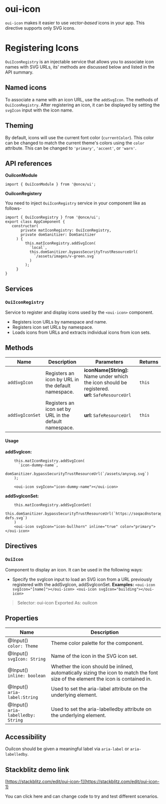 # oui-icon
`oui-icon`  makes it easier to use  _vector-based_  icons in your app. This directive supports only SVG icons.

# Registering Icons
`OuiIconRegistry`  is an injectable service that allows you to associate icon names with SVG URLs, its' methods are discussed below and listed in the API summary.

## Named icons
To associate a name with an icon URL, use the `addSvgIcon`. The methods of `OuiIconRegistry`. After registering an icon, it can be displayed by setting the `svgIcon` input with the icon name. 

## Theming
By default, icons will use the current font color (`currentColor`). This color can be changed to match the current theme's colors using the `color` attribute. This can be changed to  `'primary'`,  `'accent'`, or  `'warn'`.

## API references
**OuiIconModule**

`import { OuiIconModule } from '@once/ui';`

**OuiIconRegistery**

You need to inject `OuiIconRegistry` service in your component like as follows-
 
 ```
 import { OuiIconRegistry } from '@once/ui';
 export class AppComponent {
    constructor(
        private matIconRegistry: OuiIconRegistry,
        private domSanitizer: DomSanitizer
      ) {
          this.matIconRegistry.addSvgIcon(
            `local`,
            this.domSanitizer.bypassSecurityTrustResourceUrl(
              `/assets/images/v-green.svg`
            )
          );
      }
 }
 ```
 

## Services
### `OuiIconRegistry`
Service to register and display icons used by the  `<oui-icon>`  component.

-   Registers icon URLs by namespace and name.
-   Registers icon set URLs by namespace.
-   Loads icons from URLs and extracts individual icons from icon sets.

## Methods
| Name | Description | Parameters | Returns |
| --- | --- | --- | --- |
| `addSvgIcon` | Registers an icon by URL in the default namespace. | **iconName[String]:** Name under which the icon should be registered. <br/>**url:** `SafeResourceUrl` | `this` |
| `addSvgIconSet` | Registers an icon set by URL in the default namespace. |**url:** `SafeResourceUrl`|`this`|


#### Usage
**addSvgIcon:**
```
    this.matIconRegistry.addSvgIcon(
      `icon-dummy-name`,
      domSanitizer.bypassSecurityTrustResourceUrl(`/assets/anysvg.svg`)
    );
    
    <oui-icon svgIcon="icon-dummy-name"></oui-icon>
```
**addSvgIconSet:**

```
    this.matIconRegistry.addSvgIconSet(
      this.domSanitizer.bypassSecurityTrustResourceUrl(`https://soqacdnstorage.blob.core.windows.net/cdnapp2/fonts/symbol-defs.svg`)
    )
    <oui-icon svgIcon="icon-bullhorn" inline="true" color="primary"></oui-icon>
```

## Directives
###  `OuiIcon`

Component to display an icon. It can be used in the following ways:
- Specify the svgIcon input to load an SVG icon from a URL previously registered with the addSvgIcon, addSvgIconSet.
**Examples:** `<oui-icon svgIcon="[name]"></oui-icon> <oui-icon svgIcon="building"></oui-icon>`

> Selector:  oui-icon
> Exported As: ouiIcon

## Properties

| Name  | Description |
| ------------- | ------------- |
| @Input() <br/>`color: Theme`  | Theme color palette for the component.  |
| @Input() <br/>`svgIcon: String`  | Name of the icon in the SVG icon set.  |
| @Input() <br/>`inline: boolean`  | Whether the icon should be inlined, automatically sizing the icon to match the font size of the element the icon is contained in.  |
| @Input() <br/>`aria-label:String`  | Used to set the aria-label attribute on the underlying element.  |
| @Input() <br/>`aria-labelledby: String`  | Used to set the aria-labelledby attribute on the underlying element.  |

## Accessibility

OuiIcon should be given a meaningful label via `aria-label` or `aria-labelledby`.

## Stackblitz demo link

[https://stackblitz.com/edit/oui-icon-1](https://stackblitz.com/edit/oui-icon-1)

You can click here and can change code to try and test different scenarios. 
